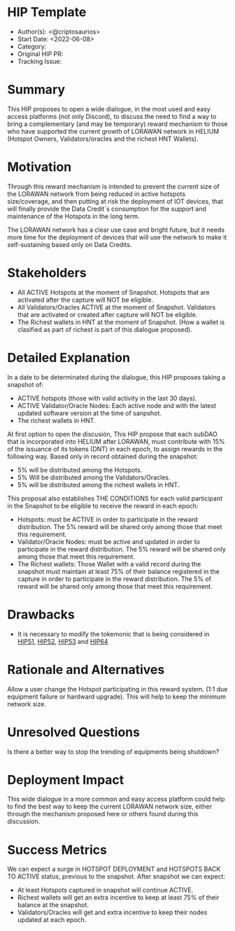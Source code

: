 # HIP Template

- Author(s): <@criptosaurios>
- Start Date: <2022-06-08>
- Category: <economic>
- Original HIP PR: <!-- leave this empty; maintainer will fill in ID of this pull request -->
- Tracking Issue: <!-- leave this empty; maintainer will create a discussion issue -->

# Summary
[summary]: #summary

This HIP proposes to open a wide dialogue, in the most used and easy access platforms (not only Discord), to discuss the need to find a way to bring a complementary (and may be temporary) reward  mechanism to those who have supported the current growth of LORAWAN network in HELIUM (Hotspot Owners, Validators/oracles and the richest HNT Wallets).
  
# Motivation
[motivation]: #motivation

Through this reward mechanism is intended to prevent the current size of the LORAWAN network from being reduced in active hotspots size/coverage, and then putting at risk the deployment of IOT devices, that will finally provide the Data Credit´s consumption for the support and maintenance of the Hotspots in the long term.
  
The LORAWAN network has a clear use case and bright future, but it needs more time for the deployment of devices that will use the network to make it self-sustaining based only on Data Credits. 
 

# Stakeholders
[stakeholders]: #stakeholders

-	All ACTIVE Hotspots at the moment of Snapshot. Hotspots that are activated after the capture will NOT be eligible.
-	All Validators/Oracles ACTIVE at the moment of Snapshot. Validators that are activated or created after capture will NOT be eligible.
-	The Richest wallets in HNT at the moment of Snapshot. (How a wallet is clasified as part of richest is part of this dialogue proposed).
  
# Detailed Explanation
[detailed-explanation]: #detailed-explanation

In a date to be determinated during the dialogue, this HIP proposes taking a snapshot of:
-	ACTIVE hotspots (those with valid activity in the last 30 days).
-	ACTIVE Validator/Oracle Nodes: Each active node and with the latest updated software version at the time of sanpshot. 
-	The richest wallets in HNT.
  
At first option to open the discusión, This HIP propose that each subDAO that is incorporated into HELIUM after LORAWAN, must contribute with 15% of the issuance of its tokens (DNT) in each epoch, to assign rewards in the following way. Based only in record obtained during the snapshot:
 - 5% will be distributed among the Hotspots.
 - 5% Will be distributed among the Validators/Oracles.
 - 5% will be distributed among the richest wallets in HNT.
  
This proposal also establishes THE CONDITIONS for each valid participant in the Snapshot to be eligible to receive the reward in each epoch:
  
- Hotspots: must be ACTIVE in order to participate in the reward distribution. The 5% reward will be shared only among those that meet this requirement.
- Validator/Oracle Nodes: must be active and updated in order to participate in the reward distribution. The 5% reward will be shared only among those that meet this requirement.
- The Richest wallets: Those Wallet with a valid record during the snapshot must maintain at least 75% of their balance registered in the capture in order to participate in the reward distribution. The 5% of reward will be shared only among those that meet this requirement.

# Drawbacks
[drawbacks]: #drawbacks

- It is necessary to modify the tokemonic that is being considered in [HIP51](https://github.com/helium/HIP/blob/main/0051-helium-dao.md), [HIP52](https://github.com/helium/HIP/blob/main/0052-iot-dao.md), [HIP53](https://github.com/helium/HIP/blob/main/0053-mobile-dao.md) and [HIP64](https://github.com/helium/HIP/blob/main/0064-wifi-dao.md)

# Rationale and Alternatives
[alternatives]: #rationale-and-alternatives

Allow a user change the Hotspot participating in this reward system. (1:1 due equipment failure or hardward upgrade). This will help to keep the mínimum network size.

# Unresolved Questions
[unresolved]: #unresolved-questions

Is there a better way to stop the trending of equipments being shutdown?

# Deployment Impact
[deployment-impact]: #deployment-impact

This wide dialogue in a more common and easy access platform could help to find the best way to keep the current LORAWAN network size, either through the mechanism proposed here or others found during this discussion. 

 # Success Metrics
[success-metrics]: #success-metrics

We can expect a surge in HOTSPOT DEPLOYMENT and HOTSPOTS BACK TO ACTIVE status, previous to the snapshot. 
After snapshot we can expect:
- At least Hotspots captured in snapshot will continue ACTIVE.
- Richest wallets will get an extra incentive to keep at least 75% of their balance at the snapshot.
- Validators/Oracles will get and extra incentive to keep their nodes updated at each epoch.


